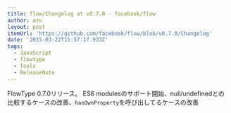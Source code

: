 ```yaml
---
title: flow/Changelog at v0.7.0 · facebook/flow
author: azu
layout: post
itemUrl: 'https://github.com/facebook/flow/blob/v0.7.0/Changelog'
date: '2015-03-22T15:57:17.933Z'
tags:
  - JavaScript
  - flowtype
  - Tools
  - ReleaseNote
---
```

FlowType 0.7.0リリース。
ES6 modulesのサポート開始、null/undefinedとの比較するケースの改善、`hasOwnProperty`を呼び出してるケースの改善
